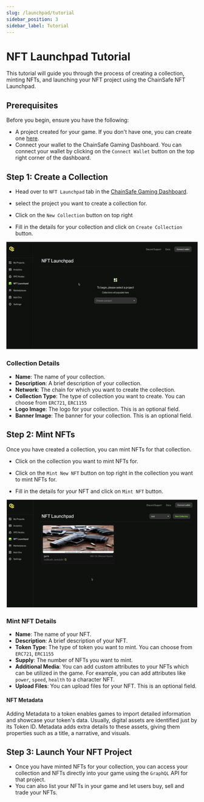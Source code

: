 ```yaml
---
slug: /launchpad/tutorial
sidebar_position: 3
sidebar_label: Tutorial
---
```


# NFT Launchpad Tutorial

This tutorial will guide you through the process of creating a collection, minting NFTs, and launching your NFT project using the ChainSafe NFT Launchpad.

## Prerequisites

Before you begin, ensure you have the following:

- A project created for your game. If you don't have one, you can create one [here](https://dashboard.gaming.chainsafe.io/dashboard).
- Connect your wallet to the ChainSafe Gaming Dashboard. You can connect your wallet by clicking on the `Connect Wallet` button on the top right corner of the dashboard.

## Step 1: Create a Collection

- Head over to `NFT Launchpad` tab in the [ChainSafe Gaming Dashboard](https://dashboard.gaming.chainsafe.io/nfts/entry).


- select the project you want to create a collection for.


- Click on the `New Collection` button on top right

- Fill in the details for your collection and click on `Create Collection` button.

![](./assets/create_collection.gif)


### Collection Details

- **Name**: The name of your collection.
- **Description**: A brief description of your collection.
- **Network**: The chain for which you want to create the collection.
- **Collection Type**: The type of collection you want to create. You can choose from `ERC721`, `ERC1155`
- **Logo Image**: The logo for your collection. This is an optional field.
- **Banner Image**: The banner for your collection. This is an optional field.


## Step 2: Mint NFTs

Once you have created a collection, you can mint NFTs for that collection.

- Click on the collection you want to mint NFTs for.


- Click on the `Mint New NFT` button on top right in the collection you want to mint NFTs for.

- Fill in the details for your NFT and click on `Mint NFT` button.

![](./assets/mint_nft.gif)


### Mint NFT Details

- **Name**: The name of your NFT.
- **Description**: A brief description of your NFT.
- **Token Type**: The type of token you want to mint. You can choose from `ERC721`, `ERC1155`
- **Supply**: The number of NFTs you want to mint.
- **Additional Media**: You can add custom attributes to your NFTs which can be utilized in the game. For example, you can add attributes like `power`, `speed`, `health` to a character NFT.
- **Upload Files**: You can upload files for your NFT. This is an optional field.

#### NFT Metadata

Adding Metadata to a token enables games to import detailed information and showcase your token's data.
Usually, digital assets are identified just by its Token ID. Metadata adds extra details to these assets, giving them properties such as a title, a narrative, and visuals.



## Step 3: Launch Your NFT Project

- Once you have minted NFTs for your collection, you can access your collection and NFTs directly into your game using the
    `GraphQL` API for that project.
- You can also list your NFTs in your game and let users buy, sell and trade your NFTs.